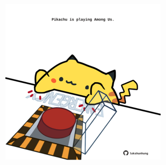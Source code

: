 <!-- built at 16/05/2024, 02:11:36 UTC -->
<p align="center">
  <img width="500" height="500" src="./ReadmeImage.svg">
</p>
